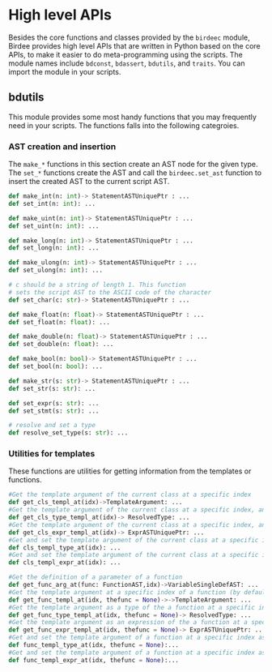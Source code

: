 # High level APIs

Besides the core functions and classes provided by the `birdeec` module, Birdee provides high level APIs that are written in Python based on the core APIs, to make it easier to do meta-programming using the scripts. The module names include `bdconst`, `bdassert`, `bdutils`, and `traits`. You can import the module in your scripts.

## bdutils

This module provides some most handy functions that you may frequently need in your scripts. The functions falls into the following categroies.

### AST creation and insertion

The `make_*`  functions in this section create an AST node for the given type. The `set_*` functions create the AST and call the `birdeec.set_ast` function to insert the created AST to the current script AST.

```python 
def make_int(n: int)-> StatementASTUniquePtr : ...
def set_int(n: int): ...

def make_uint(n: int)-> StatementASTUniquePtr : ...
def set_uint(n: int): ...

def make_long(n: int)-> StatementASTUniquePtr : ...
def set_long(n: int): ...

def make_ulong(n: int)-> StatementASTUniquePtr : ...
def set_ulong(n: int): ...

# c should be a string of length 1. This function
# sets the script AST to the ASCII code of the character
def set_char(c: str)-> StatementASTUniquePtr : ...

def make_float(n: float)-> StatementASTUniquePtr : ...
def set_float(n: float): ...

def make_double(n: float)-> StatementASTUniquePtr : ...
def set_double(n: float): ...

def make_bool(n: bool)-> StatementASTUniquePtr : ...
def set_bool(n: bool): ...

def make_str(s: str)-> StatementASTUniquePtr : ...
def set_str(s: str): ...

def set_expr(s: str): ...
def set_stmt(s: str): ...

# resolve and set a type
def resolve_set_type(s: str): ...
```

### Utilities for templates

These functions are utilities for getting information from the templates or functions.

```python
#Get the template argument of the current class at a specific index
def get_cls_templ_at(idx)->TemplateArgument: ...
#Get the template argument of the current class at a specific index, and makes sure it is a type
def get_cls_type_templ_at(idx)-> ResolvedType: ...
#Get the template argument of the current class at a specific index, and makes sure it is an expression
def get_cls_expr_templ_at(idx)-> ExprASTUniquePtr: ...
#Get and set the template argument of the current class at a specific index as a type
def cls_templ_type_at(idx): ...
#Get and set the template argument of the current class at a specific index as a expression
def cls_templ_expr_at(idx): ...

#Get the definition of a parameter of a function
def get_func_arg_at(func: FunctionAST,idx)->VariableSingleDefAST: ...
#Get the template argument at a specific index of a function (by default the current function) 
def get_func_templ_at(idx, thefunc = None)->->TemplateArgument: ...
#Get the template argument as a type of the a function at a specific index (by default from the current function) 
def get_func_type_templ_at(idx, thefunc = None)-> ResolvedType: ...
#Get the template argument as an expression of the a function at a specific index (by default from the current function) 
def get_func_expr_templ_at(idx, thefunc = None)-> ExprASTUniquePtr: ...
#Get and set the template argument of a function at a specific index as a type (by default from the current function)
def func_templ_type_at(idx, thefunc = None):...
#Get and set the template argument of a function at a specific index as a type (by default from the current function)
def func_templ_expr_at(idx, thefunc = None):...
```